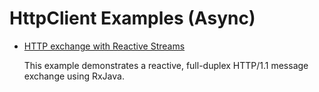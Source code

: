 <!--
    Licensed to the Apache Software Foundation (ASF) under one
    or more contributor license agreements.  See the NOTICE file
    distributed with this work for additional information
    regarding copyright ownership.  The ASF licenses this file
    to you under the Apache License, Version 2.0 (the
    "License"); you may not use this file except in compliance
    with the License.  You may obtain a copy of the License at
    
      http://www.apache.org/licenses/LICENSE-2.0
    
    Unless required by applicable law or agreed to in writing,
    software distributed under the License is distributed on an
    "AS IS" BASIS, WITHOUT WARRANTIES OR CONDITIONS OF ANY
    KIND, either express or implied.  See the License for the
    specific language governing permissions and limitations
    under the License.
-->

HttpClient Examples (Async)
===========================

- [HTTP exchange with Reactive Streams](https://github.com/apache/httpcomponents-client/tree/5.3.x/httpclient5/src/test/java/org/apache/hc/client5/http/examples/ReactiveClientFullDuplexExchange.java)

  This example demonstrates a reactive, full-duplex HTTP/1.1 message exchange using RxJava.
